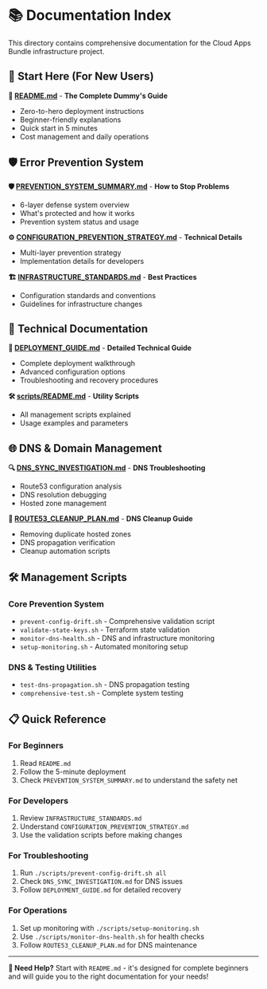 # 📚 Documentation Index

This directory contains comprehensive documentation for the Cloud Apps Bundle infrastructure project.

## 🎯 Start Here (For New Users)

**📄 [README.md](./README.md)** - **The Complete Dummy's Guide**
- Zero-to-hero deployment instructions
- Beginner-friendly explanations
- Quick start in 5 minutes
- Cost management and daily operations

## 🛡️ Error Prevention System

**🛡️ [PREVENTION_SYSTEM_SUMMARY.md](./PREVENTION_SYSTEM_SUMMARY.md)** - **How to Stop Problems**
- 6-layer defense system overview
- What's protected and how it works
- Prevention system status and usage

**⚙️ [CONFIGURATION_PREVENTION_STRATEGY.md](./CONFIGURATION_PREVENTION_STRATEGY.md)** - **Technical Details**
- Multi-layer prevention strategy
- Implementation details for developers

**🏗️ [INFRASTRUCTURE_STANDARDS.md](./INFRASTRUCTURE_STANDARDS.md)** - **Best Practices**
- Configuration standards and conventions
- Guidelines for infrastructure changes

## 🔧 Technical Documentation

**📖 [DEPLOYMENT_GUIDE.md](./DEPLOYMENT_GUIDE.md)** - **Detailed Technical Guide**
- Complete deployment walkthrough
- Advanced configuration options
- Troubleshooting and recovery procedures

**🛠️ [scripts/README.md](./scripts/README.md)** - **Utility Scripts**
- All management scripts explained
- Usage examples and parameters

## 🌐 DNS & Domain Management

**🔍 [DNS_SYNC_INVESTIGATION.md](./DNS_SYNC_INVESTIGATION.md)** - **DNS Troubleshooting**
- Route53 configuration analysis
- DNS resolution debugging
- Hosted zone management

**🧹 [ROUTE53_CLEANUP_PLAN.md](./ROUTE53_CLEANUP_PLAN.md)** - **DNS Cleanup Guide**
- Removing duplicate hosted zones
- DNS propagation verification
- Cleanup automation scripts

## 🛠️ Management Scripts

### Core Prevention System
- `prevent-config-drift.sh` - Comprehensive validation script
- `validate-state-keys.sh` - Terraform state validation
- `monitor-dns-health.sh` - DNS and infrastructure monitoring
- `setup-monitoring.sh` - Automated monitoring setup

### DNS & Testing Utilities  
- `test-dns-propagation.sh` - DNS propagation testing
- `comprehensive-test.sh` - Complete system testing

## 📋 Quick Reference

### For Beginners
1. Read `README.md` 
2. Follow the 5-minute deployment
3. Check `PREVENTION_SYSTEM_SUMMARY.md` to understand the safety net

### For Developers
1. Review `INFRASTRUCTURE_STANDARDS.md`
2. Understand `CONFIGURATION_PREVENTION_STRATEGY.md`
3. Use the validation scripts before making changes

### For Troubleshooting
1. Run `./scripts/prevent-config-drift.sh all`
2. Check `DNS_SYNC_INVESTIGATION.md` for DNS issues
3. Follow `DEPLOYMENT_GUIDE.md` for detailed recovery

### For Operations
1. Set up monitoring with `./scripts/setup-monitoring.sh`
2. Use `./scripts/monitor-dns-health.sh` for health checks
3. Follow `ROUTE53_CLEANUP_PLAN.md` for DNS maintenance

---

**🎯 Need Help?** Start with `README.md` - it's designed for complete beginners and will guide you to the right documentation for your needs!
